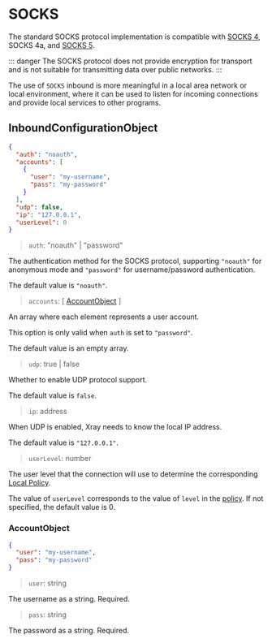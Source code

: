 # SOCKS

The standard SOCKS protocol implementation is compatible with [SOCKS 4](http://ftp.icm.edu.pl/packages/socks/socks4/SOCKS4.protocol), SOCKS 4a, and [SOCKS 5](http://ftp.icm.edu.pl/packages/socks/socks4/SOCKS4.protocol).

::: danger
The SOCKS protocol does not provide encryption for transport and is not suitable for transmitting data over public networks.
:::

The use of `SOCKS` inbound is more meaningful in a local area network or local environment, where it can be used to listen for incoming connections and provide local services to other programs.

## InboundConfigurationObject

```json
{
  "auth": "noauth",
  "accounts": [
    {
      "user": "my-username",
      "pass": "my-password"
    }
  ],
  "udp": false,
  "ip": "127.0.0.1",
  "userLevel": 0
}
```

> `auth`: "noauth" | "password"

The authentication method for the SOCKS protocol, supporting `"noauth"` for anonymous mode and `"password"` for username/password authentication.

The default value is `"noauth"`.

> `accounts`: \[ [AccountObject](#accountobject) \]

An array where each element represents a user account.

This option is only valid when `auth` is set to `"password"`.

The default value is an empty array.

> `udp`: true | false

Whether to enable UDP protocol support.

The default value is `false`.

> `ip`: address

When UDP is enabled, Xray needs to know the local IP address.

The default value is `"127.0.0.1"`.

> `userLevel`: number

The user level that the connection will use to determine the corresponding [Local Policy](../policy.md#levelpolicyobject).

The value of `userLevel` corresponds to the value of `level` in the [policy](../policy.md#policyobject). If not specified, the default value is 0.

### AccountObject

```json
{
  "user": "my-username",
  "pass": "my-password"
}
```

> `user`: string

The username as a string. Required.

> `pass`: string

The password as a string. Required.
